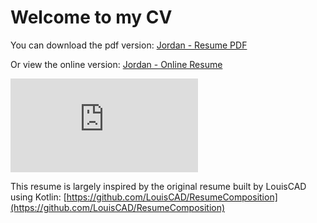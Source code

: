 # Welcome to my CV

You can download the pdf version: [Jordan - Resume PDF ](https://githubusercontent.com/jordan-jakisa/resume-jordan/raw/master/assets/resume-jordan%2016-11-2023.pdf)

Or view the online version: [Jordan - Online Resume](https://jordan-jakisa.github.io/resume-jordan/)

![jordan-resume 16-11-2023](https://githubusercontent.com/jordan-jakisa/resume-jordan/raw/master/assets/resume-jordan%2016-11-2023.pdf)

This resume is largely inspired by the original resume built by LouisCAD using Kotlin: [https://github.com/LouisCAD/ResumeComposition](https://github.com/LouisCAD/ResumeComposition)
